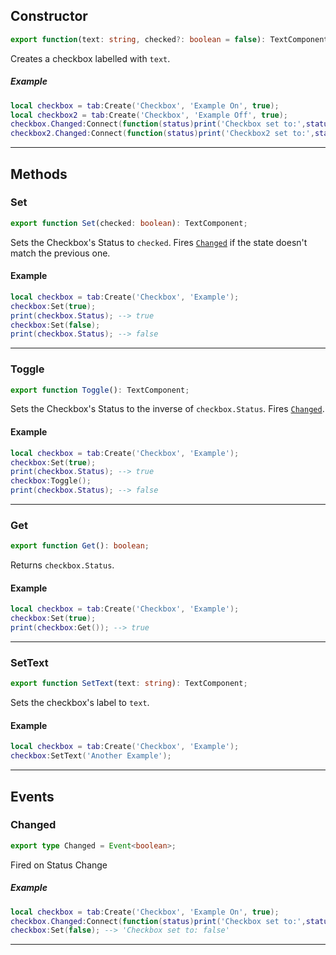 ## Constructor
```ts
export function(text: string, checked?: boolean = false): TextComponent;
```
Creates a checkbox labelled with `text`.
##### Example
```lua
local checkbox = tab:Create('Checkbox', 'Example On', true);
local checkbox2 = tab:Create('Checkbox', 'Example Off', true);
checkbox.Changed:Connect(function(status)print('Checkbox set to:',status);end);
checkbox2.Changed:Connect(function(status)print('Checkbox2 set to:',status);end);
```
---
## Methods
### Set
```ts
export function Set(checked: boolean): TextComponent;
```
Sets the Checkbox's Status to `checked`. Fires [`Changed`](#changed) if the state doesn't match the previous one.
#### Example
```lua
local checkbox = tab:Create('Checkbox', 'Example');
checkbox:Set(true);
print(checkbox.Status); --> true
checkbox:Set(false);
print(checkbox.Status); --> false
```
---
### Toggle
```ts
export function Toggle(): TextComponent;
```
Sets the Checkbox's Status to the inverse of `checkbox.Status`. Fires [`Changed`](#changed).
#### Example
```lua
local checkbox = tab:Create('Checkbox', 'Example');
checkbox:Set(true);
print(checkbox.Status); --> true
checkbox:Toggle();
print(checkbox.Status); --> false
```
---
### Get
```ts
export function Get(): boolean;
```
Returns `checkbox.Status`.
#### Example
```lua
local checkbox = tab:Create('Checkbox', 'Example');
checkbox:Set(true);
print(checkbox:Get()); --> true
```
---
### SetText
```ts
export function SetText(text: string): TextComponent;
```
Sets the checkbox's label to `text`.
#### Example
```lua
local checkbox = tab:Create('Checkbox', 'Example');
checkbox:SetText('Another Example');
```
---
## Events
### Changed
```ts
export type Changed = Event<boolean>;
```
Fired on Status Change
##### Example
```lua
local checkbox = tab:Create('Checkbox', 'Example On', true);
checkbox.Changed:Connect(function(status)print('Checkbox set to:',status);end);
checkbox:Set(false); --> 'Checkbox set to: false'
```
---
